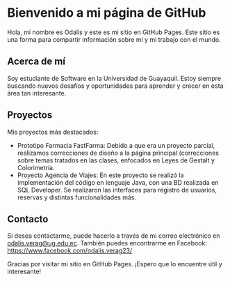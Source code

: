 # Bienvenido a mi página de GitHub



Hola, mi nombre es Odalis y este es mi sitio en GitHub Pages. Este sitio es una forma para compartir información sobre mí y mi trabajo con el mundo.



## Acerca de mí



Soy estudiante de Software en la Universidad de Guayaquil. Estoy siempre buscando nuevos desafíos y oportunidades para aprender y crecer en esta área tan interesante. 



## Proyectos



Mis proyectos más destacados:



- Prototipo Farmacia FastFarma: Debido a que era un proyecto parcial, realizamos correcciones de diseño a la página principal (correcciones sobre temas tratados en las clases, enfocados en Leyes de Gestalt y Colorimetría.
- Proyecto Agencia de Viajes: En este proyecto se realizó la implementación del código en lenguaje Java, con una BD realizada en SQL Developer. Se realizaron las interfaces para registro de usuarios, reservas y distintas funcionalidades más. 


## Contacto



Si desea contactarme, puede hacerlo a través de mi correo electrónico en odalis.verag@ug.edu.ec. También puedes encontrarme en 
Facebook: https://www.facebook.com/odalis.verag23/

Gracias por visitar mi sitio en GitHub Pages. ¡Espero que lo encuentre útil y interesante!
